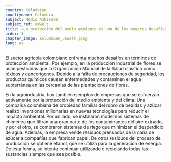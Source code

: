 ```yaml
---
country: Kolumbien
countryname: Colombia
subject: Medio Ambiente
subject_ref: umwelt
title: «La protección del medio ambiente es uno de los mayores desafíos para Colombia»
order: 3
chapter_image: kolumbien_umwelt.jpeg
lang: es
---
```

<div class="content" markdown="1">
El sector agrícola colombiano enfrenta muchos desafíos en términos de protección ambiental. Por ejemplo, en la producción industrial de flores se usan pesticidas que la Organización Mundial de la Salud clasifica como tóxicos y cancerígenos. Debido a la falta de precauciones de seguridad, los productos químicos causan enfermedades y contaminan el agua subterránea en las cercanías de las plantaciones de flores.

En la agroindustria, hay también ejemplos de empresas que se esfuerzan activamente por la protección del medio ambiente y del clima. Una compañía colombiana de propiedad familiar del rubro de bebidas y azúcar realizó inversiones millonarias en nuevas tecnologías para reducir el impacto ambiental. Por un lado, se instalaron modernos sistemas de chimenea que filtran una gran parte de los contaminantes del aire extraído, y por el otro, se compraron sistemas de riego que minimizan el desperdicio de agua. Además, la empresa vende residuos prensados de la caña de azúcar a compañías que fabrican papel. De otros residuos del proceso de producción se obtiene etanol, que se utiliza para la generación de energía. De esta forma, se intenta continuar utilizando o reciclando todas las sustancias siempre que sea posible.
</div>
